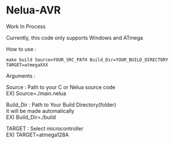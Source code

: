 # Nelua-AVR
Work In Process

Currently, this code only supports Windows and ATmega

How to use :

`make build Source=YOUR_SRC_PATH Build_Dir=YOUR_BUILD_DIRECTORY TARGET=atmegaXXX`  
  
Arguments :  
  
Source : Path to your C or Nelua source code  
EX) Source=./main.nelua  
  
Build_Dir : Path to Your Build Directory(folder)  
it will be made automatically  
EX) Build_Dir=./build  
    
TARGET : Select microcontroller  
EX) TARGET=atmega128A  
